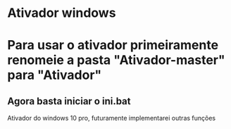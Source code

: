 # Ativador windows

<h1>Para usar o ativador primeiramente renomeie a pasta "Ativador-master" para "Ativador"</h1>
<h2>Agora basta iniciar o ini.bat</h2>

<p>Ativador do windows 10 pro, futuramente implementarei outras funções</p>


